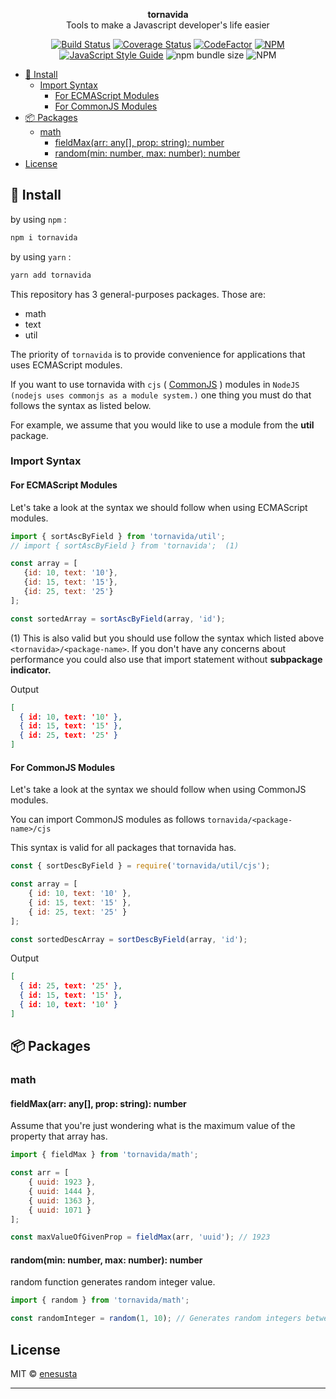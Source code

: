 <p align="center">
<b>tornavida</b> <br/>
Tools to make a Javascript developer's life easier
</p>


<div align="center">

[![Build Status](https://travis-ci.com/enesusta/tornavida.svg?branch=master)](https://travis-ci.com/enesusta/javascript-devtools)
[![Coverage Status](https://coveralls.io/repos/github/enesusta/tornavida/badge.svg?branch=master)](https://coveralls.io/github/enesusta/tornavida?branch=master)
[![CodeFactor](https://www.codefactor.io/repository/github/enesusta/tornavida/badge)](https://www.codefactor.io/repository/github/enesusta/tornavida)
[![NPM](https://img.shields.io/npm/v/tornavida.svg)](https://www.npmjs.com/package/tornavida) [![JavaScript Style Guide](https://img.shields.io/badge/code_style-standard-brightgreen.svg)](https://standardjs.com)
![npm bundle size](https://img.shields.io/bundlephobia/min/tornavida?color=red)
![NPM](https://img.shields.io/npm/l/tornavida)

</div>

- [🕺 Install](#-install)
  - [Import Syntax](#import-syntax)
    - [For ECMAScript Modules](#for-ecmascript-modules)
    - [For CommonJS Modules](#for-commonjs-modules)
- [📦 Packages](#-packages)
  - [math](#math)
    - [fieldMax(arr: any[], prop: string): number](#fieldmaxarr-any-prop-string-number)
    - [random(min: number, max: number): number](#randommin-number-max-number-number)
- [License](#license)


## 🕺 Install 

by using `npm` :

```bash
npm i tornavida
```

by using `yarn` :

```bash
yarn add tornavida
```

This repository has 3 general-purposes packages.
Those are:
- math
- text
- util

The priority of `tornavida` is to provide convenience for applications that uses ECMAScript modules. 

If you want to use tornavida with `cjs` ( [CommonJS](https://en.wikipedia.org/wiki/CommonJS) ) modules in `NodeJS` `(nodejs uses commonjs as a module system.)` one thing you must do that follows the syntax as listed below.

For example, we assume that you would like to use a module from the **util** package.

### Import Syntax

#### For ECMAScript Modules

Let's take a look at the syntax we should follow when using ECMAScript modules.

```js
import { sortAscByField } from 'tornavida/util';
// import { sortAscByField } from 'tornavida';  (1)

const array = [
   {id: 10, text: '10'},
   {id: 15, text: '15'},
   {id: 25, text: '25'}
];

const sortedArray = sortAscByField(array, 'id');
```

(1) This is also valid but you should use follow the syntax which listed above `<tornavida>/<package-name>`. If you don't have any concerns about performance you could also use that import statement without **subpackage indicator.**


Output

```json
[
  { id: 10, text: '10' },
  { id: 15, text: '15' },
  { id: 25, text: '25' }
]
```

#### For CommonJS Modules

Let's take a look at the syntax we should follow when using CommonJS modules. 

You can import CommonJS modules as follows `tornavida/<package-name>/cjs`


This syntax is valid for all packages that tornavida has.

```js
const { sortDescByField } = require('tornavida/util/cjs');

const array = [
    { id: 10, text: '10' },
    { id: 15, text: '15' },
    { id: 25, text: '25' }
];

const sortedDescArray = sortDescByField(array, 'id');
```

Output

```json
[
  { id: 25, text: '25' },
  { id: 15, text: '15' },
  { id: 10, text: '10' }
]
```

## 📦 Packages

### math

#### fieldMax(arr: any[], prop: string): number

Assume that you're just wondering what is the maximum value of the property that array has.

```js
import { fieldMax } from 'tornavida/math';

const arr = [
    { uuid: 1923 },
    { uuid: 1444 },
    { uuid: 1363 },
    { uuid: 1071 }
];

const maxValueOfGivenProp = fieldMax(arr, 'uuid'); // 1923
```

#### random(min: number, max: number): number

random function generates random integer value.

```js
import { random } from 'tornavida/math';

const randomInteger = random(1, 10); // Generates random integers between 1 to 10
```


## License

MIT © [enesusta](https://github.com/enesusta)

---
